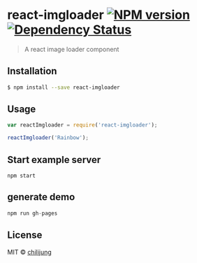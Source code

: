 # react-imgloader [![NPM version][npm-image]][npm-url]  [![Dependency Status][daviddm-image]][daviddm-url]
> A react image loader component

## Installation

```sh
$ npm install --save react-imgloader
```

## Usage

```js
var reactImgloader = require('react-imgloader');

reactImgloader('Rainbow');
```

## Start example server

```
npm start
```

## generate demo

```js
npm run gh-pages
```

## License

MIT © [chilijung]()


[npm-image]: https://badge.fury.io/js/react-imgloader.svg
[npm-url]: https://npmjs.org/package/react-imgloader
[travis-image]: https://travis-ci.org/Canner/react-imgloader.svg?branch=master
[travis-url]: https://travis-ci.org/Canner/react-imgloader
[daviddm-image]: https://david-dm.org/Canner/react-imgloader.svg?theme=shields.io
[daviddm-url]: https://david-dm.org/Canner/react-imgloader
